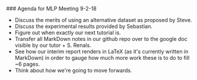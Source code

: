 ### Agenda for MLP Meeting 9-2-18

* Discuss the merits of using an alternative dataset as proposed by Steve.
* Discuss the experimental results provided by Sebastian.
* Figure out when exactly our next tutorial is.
* Transfer all MarkDown notes in our github repo over to the google doc visible by our tutor + S. Renals.
* See how our interim report renders in LaTeX (as it's currently written in MarkDown) in order to gauge how much more work these is to do to fill ~6 pages.
* Think about how we're going to move forwards.